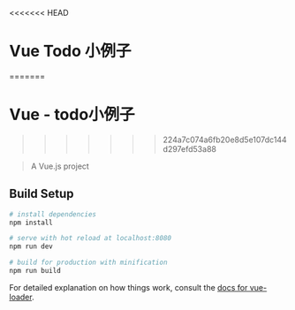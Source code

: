 <<<<<<< HEAD
# Vue Todo 小例子
=======
# Vue - todo小例子
>>>>>>> 224a7c074a6fb20e8d5e107dc144d297efd53a88

> A Vue.js project

## Build Setup

``` bash
# install dependencies
npm install

# serve with hot reload at localhost:8080
npm run dev

# build for production with minification
npm run build
```

For detailed explanation on how things work, consult the [docs for vue-loader](http://vuejs.github.io/vue-loader).


